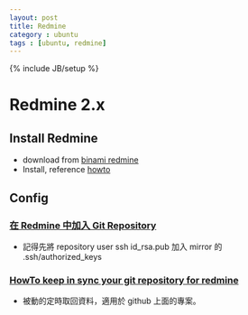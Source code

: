 ```yaml
---
layout: post
title: Redmine
category : ubuntu
tags : [ubuntu, redmine]
---
```

{% include JB/setup %}

# Redmine 2.x

## Install Redmine

* download from [binami redmine](http://bitnami.com/redirect/to/17655/bitnami-redmine-2.3.0-0-linux-installer.run)
* Install, reference [howto](http://www.redmine.org/projects/redmine/wiki/How_to_install_Redmine_in_Linux_Windows_and_OS_X_using_BitNami_Redmine_Stack)

## Config

### [在 Redmine 中加入 Git Repository](http://blog.buginception.com/blog/2012/04/02/redmine-use-git-code-review)

* 記得先將 repository user ssh id_rsa.pub 加入 mirror 的 .ssh/authorized_keys

### [HowTo keep in sync your git repository for redmine](http://www.redmine.org/projects/redmine/wiki/HowTo_keep_in_sync_your_git_repository_for_redmine)

* 被動的定時取回資料，適用於 github 上面的專案。

